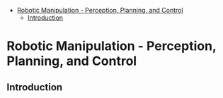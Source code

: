 - [Robotic Manipulation - Perception, Planning, and Control](#robotic-manipulation---perception-planning-and-control)
  - [Introduction](#introduction)


# Robotic Manipulation - Perception, Planning, and Control

## Introduction